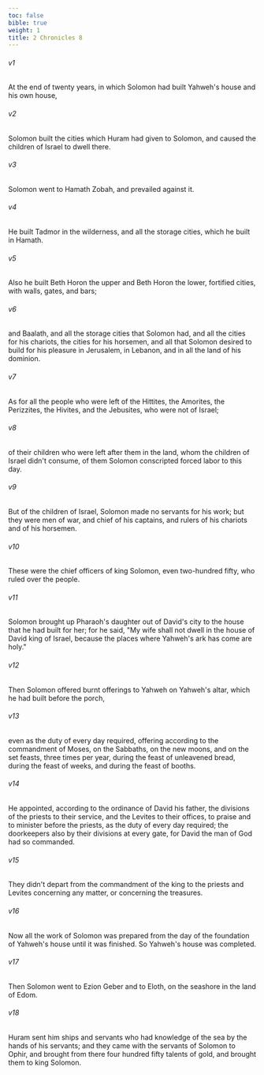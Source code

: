 ```yaml
---
toc: false
bible: true
weight: 1
title: 2 Chronicles 8
---
```




###### v1 
At the end of twenty years, in which Solomon had built Yahweh's house and his own house, 

###### v2 
Solomon built the cities which Huram had given to Solomon, and caused the children of Israel to dwell there. 

###### v3 
Solomon went to Hamath Zobah, and prevailed against it. 

###### v4 
He built Tadmor in the wilderness, and all the storage cities, which he built in Hamath. 

###### v5 
Also he built Beth Horon the upper and Beth Horon the lower, fortified cities, with walls, gates, and bars; 

###### v6 
and Baalath, and all the storage cities that Solomon had, and all the cities for his chariots, the cities for his horsemen, and all that Solomon desired to build for his pleasure in Jerusalem, in Lebanon, and in all the land of his dominion. 

###### v7 
As for all the people who were left of the Hittites, the Amorites, the Perizzites, the Hivites, and the Jebusites, who were not of Israel; 

###### v8 
of their children who were left after them in the land, whom the children of Israel didn't consume, of them Solomon conscripted forced labor to this day. 

###### v9 
But of the children of Israel, Solomon made no servants for his work; but they were men of war, and chief of his captains, and rulers of his chariots and of his horsemen. 

###### v10 
These were the chief officers of king Solomon, even two-hundred fifty, who ruled over the people. 

###### v11 
Solomon brought up Pharaoh's daughter out of David's city to the house that he had built for her; for he said, "My wife shall not dwell in the house of David king of Israel, because the places where Yahweh's ark has come are holy." 

###### v12 
Then Solomon offered burnt offerings to Yahweh on Yahweh's altar, which he had built before the porch, 

###### v13 
even as the duty of every day required, offering according to the commandment of Moses, on the Sabbaths, on the new moons, and on the set feasts, three times per year, during the feast of unleavened bread, during the feast of weeks, and during the feast of booths. 

###### v14 
He appointed, according to the ordinance of David his father, the divisions of the priests to their service, and the Levites to their offices, to praise and to minister before the priests, as the duty of every day required; the doorkeepers also by their divisions at every gate, for David the man of God had so commanded. 

###### v15 
They didn't depart from the commandment of the king to the priests and Levites concerning any matter, or concerning the treasures. 

###### v16 
Now all the work of Solomon was prepared from the day of the foundation of Yahweh's house until it was finished. So Yahweh's house was completed. 

###### v17 
Then Solomon went to Ezion Geber and to Eloth, on the seashore in the land of Edom. 

###### v18 
Huram sent him ships and servants who had knowledge of the sea by the hands of his servants; and they came with the servants of Solomon to Ophir, and brought from there four hundred fifty talents of gold, and brought them to king Solomon.
